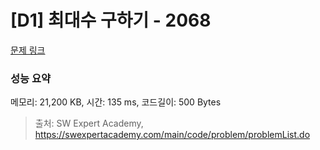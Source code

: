 # [D1] 최대수 구하기 - 2068 

[문제 링크](https://swexpertacademy.com/main/code/problem/problemDetail.do?contestProbId=AV5QQhbqA4QDFAUq) 

### 성능 요약

메모리: 21,200 KB, 시간: 135 ms, 코드길이: 500 Bytes



> 출처: SW Expert Academy, https://swexpertacademy.com/main/code/problem/problemList.do